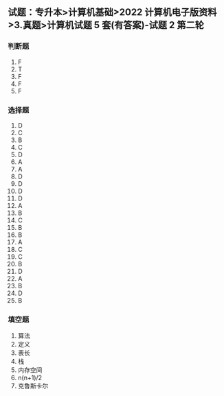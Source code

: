 ## 试题：专升本>计算机基础>2022 计算机电子版资料>3.真题>计算机试题 5 套(有答案)-试题 2 第二轮

### 判断题

1. F
2. T
3. F
4. F
5. F

### 选择题

1. D
2. C
3. B
4. C
5. D
6. A
7. A
8. D
9. D
10. D
11. D
12. A
13. B
14. C
15. B
16. B
17. A
18. C
19. C
20. B
21. D
22. A
23. B
24. D
25. B

### 填空题

1. 算法
2. 定义
3. 表长
4. 栈
5. 内存空间
6. n(n+1)/2
7. 克鲁斯卡尔
